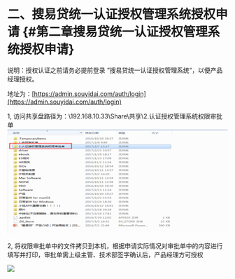 # 二、搜易贷统一认证授权管理系统授权申请 {#第二章搜易贷统一认证授权管理系统授权申请}

说明：授权认证之前请务必提前登录 ”搜易贷统一认证授权管理系统“，以便产品经理授权。

地址为：[https://admin.souyidai.com/auth/login](https://admin.souyidai.com/auth/login)

1, 访问共享盘路径为：\192.168.10.33\Share\共享\2.认证授权管理系统权限审批单![](/assets/import2.png)

2, 将权限审批单中的文件拷贝到本机，根据申请实际情况对审批单中的内容进行填写并打印，审批单需上级主管、技术部签字确认后，产品经理方可授权

![](https://ws2.sinaimg.cn/large/006tNc79ly1ficc1lkxosj31c2107q87.jpg)

